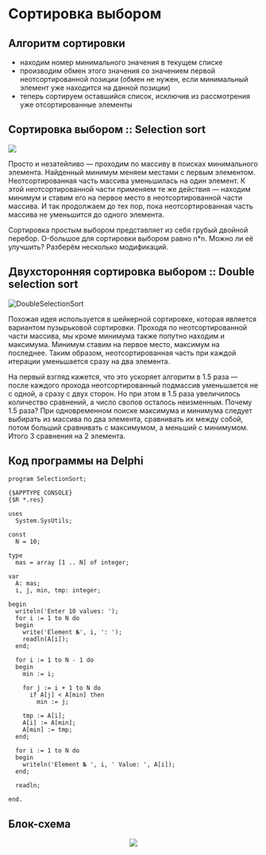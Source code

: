 # Сортировка выбором
## Алгоритм сортировки
* находим номер минимального значения в текущем списке
* производим обмен этого значения со значением первой неотсортированной позиции (обмен не нужен, если минимальный элемент уже находится на данной позиции)
* теперь сортируем оставшийся список, исключив из рассмотрения уже отсортированные элементы

## Сортировка выбором :: Selection sort

<img align="center" src="https://user-images.githubusercontent.com/40485432/138336768-6fb0eff7-9eb6-4cbc-b000-b101d81bffb9.gif" />

Просто и незатейливо — проходим по массиву в поисках минимального элемента. Найденный минимум меняем местами с первым элементом. Неотсортированная часть массива уменьшилась на один элемент. К этой неотсортированной части применяем те же действия — находим минимум и ставим его на первое место в неотсортированной части массива. И так продолжаем до тех пор, пока неотсортированная часть массива не уменьшится до одного элемента.

Сортировка простым выбором представляет из себя грубый двойной перебор. O-большое для сортировки выбором равно n*n. Можно ли её улучшить? Разберём несколько модификаций.

## Двухсторонняя сортировка выбором :: Double selection sort

![DoubleSelectionSort](https://user-images.githubusercontent.com/40485432/138320623-b37b37ea-9b64-4eb8-ab3e-d3e81add37ba.gif)

Похожая идея используется в шейкерной сортировке, которая является вариантом пузырьковой сортировки. Проходя по неотсортированной части массива, мы кроме минимума  также попутно находим и максимума. Минимум ставим на первое место, максимум на последнее. Таким образом, неотсортированная часть при каждой итерации уменьшается сразу на два элемента.

На первый взгляд кажется, что это ускоряет алгоритм в 1.5 раза — после каждого прохода неотсортированный подмассив уменьшается не с одной, а сразу с двух сторон. Но при этом в 1.5 раза увеличилось количество сравнений, а число свопов осталось неизменным. Почему 1.5 раза? При одновременном поиске максимума и минимума следует выбирать из массива по два элемента, сравнивать их между собой, потом больший сравнивать с максимумом, а меньший с минимумом. Итого 3 сравнения на 2 элемента.

## Код программы на Delphi
```
program SelectionSort;

{$APPTYPE CONSOLE}
{$R *.res}

uses
  System.SysUtils;

const
  N = 10;

type
  mas = array [1 .. N] of integer;

var
  A: mas;
  i, j, min, tmp: integer;

begin
  writeln('Enter 10 values: ');
  for i := 1 to N do
  begin
    write('Element №', i, ': ');
    readln(A[i]);
  end;

  for i := 1 to N - 1 do
  begin
    min := i;

    for j := i + 1 to N do
      if A[j] < A[min] then
        min := j;

    tmp := A[i];
    A[i] := A[min];
    A[min] := tmp;
  end;

  for i := 1 to N do
  begin
    writeln('Element № ', i, ' Value: ', A[i]);
  end;

  readln;

end.
```
## Блок-схема
<p align="center">
  <img src="https://user-images.githubusercontent.com/40485432/138338618-93f107f1-ed25-458a-85ae-15ce022821b4.png"/>
</p>
